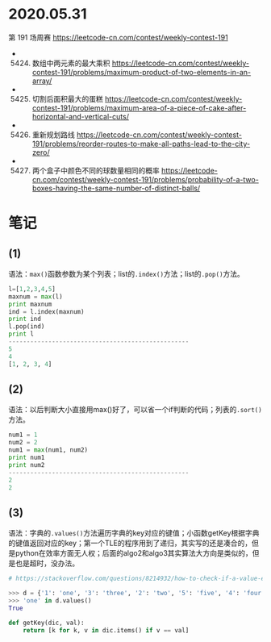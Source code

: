 
# 2020.05.31

第 191 场周赛 https://leetcode-cn.com/contest/weekly-contest-191
- 5424. 数组中两元素的最大乘积 https://leetcode-cn.com/contest/weekly-contest-191/problems/maximum-product-of-two-elements-in-an-array/
- 5425. 切割后面积最大的蛋糕 https://leetcode-cn.com/contest/weekly-contest-191/problems/maximum-area-of-a-piece-of-cake-after-horizontal-and-vertical-cuts/
- 5426. 重新规划路线 https://leetcode-cn.com/contest/weekly-contest-191/problems/reorder-routes-to-make-all-paths-lead-to-the-city-zero/
- 5427. 两个盒子中颜色不同的球数量相同的概率 https://leetcode-cn.com/contest/weekly-contest-191/problems/probability-of-a-two-boxes-having-the-same-number-of-distinct-balls/

# 笔记

## (1)

语法：`max()`函数参数为某个列表；list的`.index()`方法；list的`.pop()`方法。
```py
l=[1,2,3,4,5]
maxnum = max(l)
print maxnum
ind = l.index(maxnum)
print ind
l.pop(ind)
print l
--------------------------------------------------
5
4
[1, 2, 3, 4]
```

## (2)

语法：以后判断大小直接用max()好了，可以省一个if判断的代码；列表的`.sort()`方法。
```py
num1 = 1
num2 = 2
num1 = max(num1, num2)
print num1
print num2
--------------------------------------------------
2
2
```

## (3)

语法：字典的`.values()`方法遍历字典的key对应的键值；小函数getKey根据字典的键值返回对应的key；第一个TLE的程序用到了递归，其实写的还是凑合的，但是python在效率方面无人权；后面的algo2和algo3其实算法大方向是类似的，但是也是超时，没办法。
```py
# https://stackoverflow.com/questions/8214932/how-to-check-if-a-value-exists-in-a-dictionary-python

>>> d = {'1': 'one', '3': 'three', '2': 'two', '5': 'five', '4': 'four'}
>>> 'one' in d.values()
True
```
```py
def getKey(dic, val):
    return [k for k, v in dic.items() if v == val]
```
